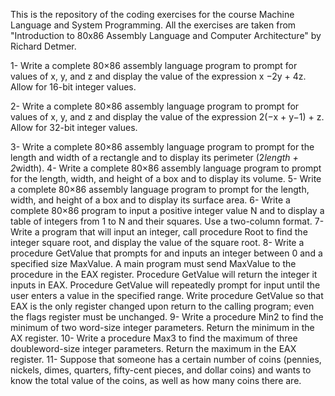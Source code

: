 This is the repository of the coding exercises for the course Machine Language and System Programming. All the exercises are taken from "Introduction to 80x86 Assembly Language and Computer Architecture" by Richard Detmer.

1- Write a complete 80×86 assembly language program to prompt for values of x, y, and z and display the value of the expression x −2y + 4z. Allow for 16-bit integer values.

2- Write a complete 80×86 assembly language program to prompt for values of x, y, and z and display the value of the expression 2(−x + y−1) + z. Allow for 32-bit integer values.

3- Write a complete 80×86 assembly language program to prompt for the length and width of a rectangle and to display its perimeter (2*length + 2*width).
4- Write a complete 80×86 assembly language program to prompt for the length, width, and height of a box and to display its volume.
5- Write a complete 80×86 assembly language program to prompt for the length, width, and height of a box and to display its surface area.
6- Write a complete 80×86 program to input a positive integer value N and to display a table of integers from 1 to N and their squares. Use a two-column format.
7- Write a program that will input an integer, call procedure Root to find the integer square root, and display the value of the square root. 
8- Write a procedure GetValue that prompts for and inputs an integer between 0 and a specified size MaxValue. A main program must send MaxValue to the procedure in the EAX register. Procedure GetValue will return the integer it inputs in EAX. Procedure GetValue will repeatedly prompt for input until the user enters a value in the specified range. Write procedure GetValue so that EAX is the only register changed upon return to the calling program; even the flags register must be unchanged.
9- Write a procedure Min2 to find the minimum of two word-size integer parameters. Return the minimum in the AX register.
10- Write a procedure Max3 to find the maximum of three doubleword-size integer parameters. Return the maximum in the EAX register.
11- Suppose that someone has a certain number of coins (pennies, nickels, dimes, quarters, fifty-cent pieces, and dollar coins) and wants to know the total value of the coins, as well as how many coins there are.

